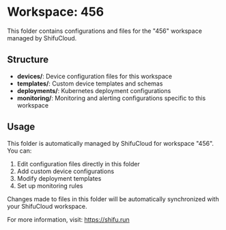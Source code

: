 # Workspace: 456

This folder contains configurations and files for the "456" workspace managed by ShifuCloud.

## Structure

- **devices/**: Device configuration files for this workspace
- **templates/**: Custom device templates and schemas
- **deployments/**: Kubernetes deployment configurations
- **monitoring/**: Monitoring and alerting configurations specific to this workspace

## Usage

This folder is automatically managed by ShifuCloud for workspace "456". You can:

1. Edit configuration files directly in this folder
2. Add custom device configurations
3. Modify deployment templates
4. Set up monitoring rules

Changes made to files in this folder will be automatically synchronized with your ShifuCloud workspace.

For more information, visit: https://shifu.run
